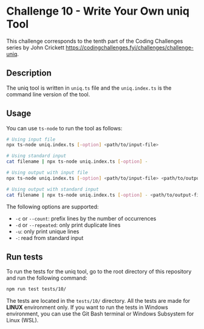 # Challenge 10 - Write Your Own uniq Tool

This challenge corresponds to the tenth part of the Coding Challenges series by John Crickett https://codingchallenges.fyi/challenges/challenge-uniq.

## Description

The uniq tool is written in `uniq.ts` file and the `uniq.index.ts` is the command line version of the tool.

## Usage

You can use `ts-node` to run the tool as follows:

```bash
# Using input file
npx ts-node uniq.index.ts [-option] <path/to/input-file>

# Using standard input
cat filename | npx ts-node uniq.index.ts [-option] -

# Using output with input file
npx ts-node uniq.index.ts [-option] <path/to/input-file> <path/to/output-file>

# Using output with standard input
cat filename | npx ts-node uniq.index.ts [-option] - <path/to/output-file>
```

The following options are supported:

- `-c` or `--count`: prefix lines by the number of occurrences
- `-d` or `--repeated`: only print duplicate lines
- `-u`: only print unique lines
- `-`: read from standard input

## Run tests

To run the tests for the uniq tool, go to the root directory of this repository and run the following command:

```bash
npm run test tests/10/
```

The tests are located in the `tests/10/` directory. All the tests are made for **LINUX** environment only. If you want to run the tests in Windows environment, you can use the Git Bash terminal or Windows Subsystem for Linux (WSL).

